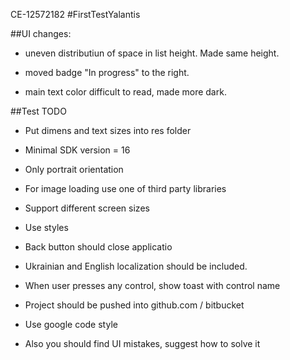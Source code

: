 CE-12572182
#FirstTestYalantis

##UI changes:  

- uneven distributiun of space in list height. Made same height.

- moved badge "In progress" to the right.

- main text color difficult to read, made more dark.



##Test TODO

-	Put dimens and text sizes into res folder

-	Minimal SDK version = 16

-	Only portrait orientation

-	For image loading use one of third party libraries

-	Support different screen sizes

-	Use styles

-	Back button should close applicatio

-	Ukrainian and English localization should be included.

-	When user presses any control, show toast with control name

-	Project should be pushed into github.com / bitbucket

-	Use google code style

-	Also you should find UI mistakes, suggest how to solve it
